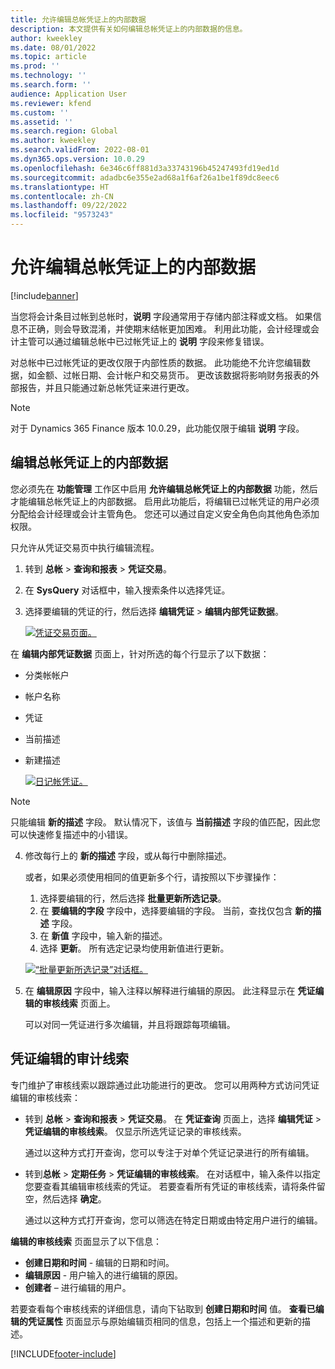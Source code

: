 ```yaml
---
title: 允许编辑总帐凭证上的内部数据
description: 本文提供有关如何编辑总帐凭证上的内部数据的信息。
author: kweekley
ms.date: 08/01/2022
ms.topic: article
ms.prod: ''
ms.technology: ''
ms.search.form: ''
audience: Application User
ms.reviewer: kfend
ms.custom: ''
ms.assetid: ''
ms.search.region: Global
ms.author: kweekley
ms.search.validFrom: 2022-08-01
ms.dyn365.ops.version: 10.0.29
ms.openlocfilehash: 6e346c6ff881d3a33743196b45247493fd19ed1d
ms.sourcegitcommit: adadbc6e355e2ad68a1f6af26a1be1f89dc8eec6
ms.translationtype: HT
ms.contentlocale: zh-CN
ms.lasthandoff: 09/22/2022
ms.locfileid: "9573243"
---
```

# <a name="allow-edits-to-internal-data-on-general-ledger-vouchers"></a>允许编辑总帐凭证上的内部数据

[!include[banner](../includes/banner.md)]


当您将会计条目过帐到总帐时，**说明** 字段通常用于存储内部注释或文档。 如果信息不正确，则会导致混淆，并使期末结帐更加困难。 利用此功能，会计经理或会计主管可以通过编辑总帐中已过帐凭证上的 **说明** 字段来修复错误。

对总帐中已过帐凭证的更改仅限于内部性质的数据。 此功能绝不允许您编辑数据，如金额、过帐日期、会计帐户和交易货币。 更改该数据将影响财务报表的外部报告，并且只能通过新总帐凭证来进行更改。

> [!NOTE]
> 对于 Dynamics 365 Finance 版本 10.0.29，此功能仅限于编辑 **说明** 字段。

## <a name="edit-internal-data-on-general-ledger-vouchers"></a>编辑总帐凭证上的内部数据

您必须先在 **功能管理** 工作区中启用 **允许编辑总帐凭证上的内部数据** 功能，然后才能编辑总帐凭证上的内部数据。
启用此功能后，将编辑已过帐凭证的用户必须分配给会计经理或会计主管角色。 您还可以通过自定义安全角色向其他角色添加权限。

只允许从凭证交易页中执行编辑流程。

1. 转到 **总帐** > **查询和报表** > **凭证交易**。
2. 在 **SysQuery** 对话框中，输入搜索条件以选择凭证。
3. 选择要编辑的凭证的行，然后选择 **编辑凭证** > **编辑内部凭证数据**。

    [![凭证交易页面。](./media/voucher-transactions-page.png)](./media/voucher-transactions-page.png)
    
在 **编辑内部凭证数据** 页面上，针对所选的每个行显示了以下数据：
  
  - 分类帐帐户
  - 帐户名称
  - 凭证
  - 当前描述
  - 新建描述

    [![日记帐凭证。](./media/edit-internal-voucher-data.png)](./media/edit-internal-voucher-data.png)
    
> [!NOTE]
> 只能编辑 **新的描述** 字段。 默认情况下，该值与 **当前描述** 字段的值匹配，因此您可以快速修复描述中的小错误。

4. 修改每行上的 **新的描述** 字段，或从每行中删除描述。

   或者，如果必须使用相同的值更新多个行，请按照以下步骤操作：

      1. 选择要编辑的行，然后选择 **批量更新所选记录**。
      2. 在 **要编辑的字段** 字段中，选择要编辑的字段。 当前，查找仅包含 **新的描述** 字段。
      3. 在 **新值** 字段中，输入新的描述。
      4. 选择 **更新**。 所有选定记录均使用新值进行更新。

      [![“批量更新所选记录”对话框。](./media/bulk-update-selected-records.png)](./media/bulk-update-selected-records.png)
    
5. 在 **编辑原因** 字段中，输入注释以解释进行编辑的原因。 此注释显示在 **凭证编辑的审核线索** 页面上。

   可以对同一凭证进行多次编辑，并且将跟踪每项编辑。

## <a name="audit-trail-of-voucher-edits"></a>凭证编辑的审计线索

专门维护了审核线索以跟踪通过此功能进行的更改。 您可以用两种方式访问凭证编辑的审核线索：

  - 转到 **总帐** > **查询和报表** > **凭证交易**。 在 **凭证查询** 页面上，选择 **编辑凭证** > **凭证编辑的审核线索**。 仅显示所选凭证记录的审核线索。 
   
    通过以这种方式打开查询，您可以专注于对单个凭证记录进行的所有编辑。
  
  - 转到**总帐** > **定期任务** > **凭证编辑的审核线索**。 在对话框中，输入条件以指定您要查看其编辑审核线索的凭证。 若要查看所有凭证的审核线索，请将条件留空，然后选择 **确定**。 
    
    通过以这种方式打开查询，您可以筛选在特定日期或由特定用户进行的编辑。

**编辑的审核线索** 页面显示了以下信息：

- **创建日期和时间** - 编辑的日期和时间。
- **编辑原因** - 用户输入的进行编辑的原因。
- **创建者** – 进行编辑的用户。

若要查看每个审核线索的详细信息，请向下钻取到 **创建日期和时间** 值。 **查看已编辑的凭证属性** 页面显示与原始编辑页相同的信息，包括上一个描述和更新的描述。


[!INCLUDE[footer-include](../../includes/footer-banner.md)]
